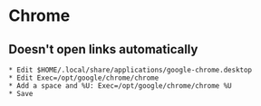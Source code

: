 # Chrome

## Doesn't open links automatically
```
* Edit $HOME/.local/share/applications/google-chrome.desktop
* Edit Exec=/opt/google/chrome/chrome
* Add a space and %U: Exec=/opt/google/chrome/chrome %U
* Save
```
